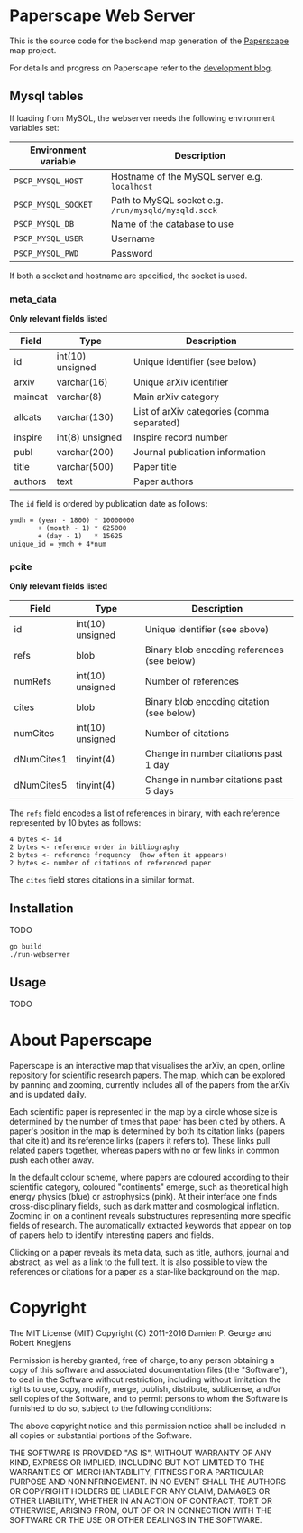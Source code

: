 Paperscape Web Server
=========================

This is the source code for the backend map generation of the <a href="http://paperscape.org">Paperscape</a> map project.

For details and progress on Paperscape refer to the <a href="http://blog.paperscape.org">development blog</a>.

Mysql tables
------------

If loading from MySQL, the webserver needs the following environment variables set:

| Environment variable | Description                                         |
| -------------------- | --------------------------------------------------- |
| `PSCP_MYSQL_HOST`    | Hostname of the MySQL server e.g. `localhost`       |     
| `PSCP_MYSQL_SOCKET`  | Path to MySQL socket e.g. `/run/mysqld/mysqld.sock` |
| `PSCP_MYSQL_DB`      | Name of the database to use                         |
| `PSCP_MYSQL_USER`    | Username                                            |
| `PSCP_MYSQL_PWD`     | Password                                            |

If both a socket and hostname are specified, the socket is used.

### meta_data ###
__Only relevant fields listed__

| Field      | Type             | Description                                   |
| ---------- |----------------- | --------------------------------------------- |
| id         | int(10) unsigned | Unique identifier (see below)                 |
| arxiv      | varchar(16)      | Unique arXiv identifier                       |
| maincat    | varchar(8)       | Main arXiv category                           |
| allcats    | varchar(130)     | List of arXiv categories (comma separated)    |
| inspire    | int(8) unsigned  | Inspire record number                         |
| publ       | varchar(200)     | Journal publication information               |
| title      | varchar(500)     | Paper title                                   |
| authors    | text             | Paper authors                                 |

The `id` field is ordered by publication date as follows:
```
ymdh = (year - 1800) * 10000000
       + (month - 1) * 625000
       + (day - 1)   * 15625
unique_id = ymdh + 4*num
```

### pcite ###
__Only relevant fields listed__

| Field      | Type             | Description                                   |
| ---------- | ---------------- | --------------------------------------------- |
| id         | int(10) unsigned | Unique identifier (see above)                 |
| refs       | blob             | Binary blob encoding references (see below)   |
| numRefs    | int(10) unsigned | Number of references                          |
| cites      | blob             | Binary blob encoding citation (see below)     |
| numCites   | int(10) unsigned | Number of citations                           |
| dNumCites1 | tinyint(4)       | Change in number citations past 1 day         |
| dNumCites5 | tinyint(4)       | Change in number citations past 5 days        |

The `refs` field encodes a list of references in binary, with each reference represented by 10 bytes as follows:
```
4 bytes <- id
2 bytes <- reference order in bibliography
2 bytes <- reference frequency  (how often it appears)
2 bytes <- number of citations of referenced paper 
```
The `cites` field stores citations in a similar format.

Installation
------------

TODO 

```
go build
./run-webserver
```


Usage
-----

TODO 

About Paperscape
================

Paperscape is an interactive map that visualises the arXiv, an open, online repository for scientific research papers. 
The map, which can be explored by panning and zooming, currently includes all of the papers from the arXiv and is updated daily.

Each scientific paper is represented in the map by a circle whose size is determined by the number of times that paper has been cited by others.
A paper's position in the map is determined by both its citation links (papers that cite it) and its reference links (papers it refers to).
These links pull related papers together, whereas papers with no or few links in common push each other away.

In the default colour scheme, where papers are coloured according to their scientific category, coloured "continents" emerge, such as theoretical high energy physics (blue) or astrophysics (pink).
At their interface one finds cross-disciplinary fields, such as dark matter and cosmological inflation.
Zooming in on a continent reveals substructures representing more specific fields of research.
The automatically extracted keywords that appear on top of papers help to identify interesting papers and fields.

Clicking on a paper reveals its meta data, such as title, authors, journal and abstract, as well as a link to the full text.
It is also possible to view the references or citations for a paper as a star-like background on the map.

Copyright
=========

The MIT License (MIT)
Copyright (C) 2011-2016 Damien P. George and Robert Knegjens

Permission is hereby granted, free of charge, to any person obtaining a copy of this software and associated documentation files (the "Software"), to deal in the Software without restriction, including without limitation the rights to use, copy, modify, merge, publish, distribute, sublicense, and/or sell copies of the Software, and to permit persons to whom the Software is furnished to do so, subject to the following conditions:

The above copyright notice and this permission notice shall be included in all copies or substantial portions of the Software.

THE SOFTWARE IS PROVIDED "AS IS", WITHOUT WARRANTY OF ANY KIND, EXPRESS OR IMPLIED, INCLUDING BUT NOT LIMITED TO THE WARRANTIES OF MERCHANTABILITY, FITNESS FOR A PARTICULAR PURPOSE AND NONINFRINGEMENT. IN NO EVENT SHALL THE AUTHORS OR COPYRIGHT HOLDERS BE LIABLE FOR ANY CLAIM, DAMAGES OR OTHER LIABILITY, WHETHER IN AN ACTION OF CONTRACT, TORT OR OTHERWISE, ARISING FROM, OUT OF OR IN CONNECTION WITH THE SOFTWARE OR THE USE OR OTHER DEALINGS IN THE SOFTWARE.
